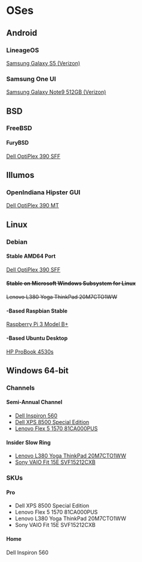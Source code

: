 # OSes

## Android

### LineageOS

[Samsung Galaxy S5 (Verizon)](https://github.com/jdrch/Hardware/blob/master/Samsung%20Galaxy%20S5.md#operating-system)

### Samsung One UI

[Samsung Galaxy Note9 512GB (Verizon)](https://github.com/jdrch/Hardware/blob/master/Samsung%20Galaxy%20Note9.md#operating-system)

## BSD

### FreeBSD

#### FuryBSD

[Dell OptiPlex 390 SFF](https://github.com/jdrch/Hardware/blob/master/Dell%20OptiPlex%20390%20SFF.md#operating-system)

## Illumos

### OpenIndiana Hipster GUI

[Dell OptiPlex 390 MT](https://github.com/jdrch/Hardware/blob/master/Dell%20OptiPlex%20390%20MT.md#operating-system)

## Linux

### Debian 

#### Stable AMD64 Port

[Dell OptiPlex 390 SFF](https://github.com/jdrch/Hardware/blob/master/Dell%20OptiPlex%20390-1%20SFF.md#operating-system)

#### ~~Stable on Microsoft Windows Subsystem for Linux~~

~~Lenovo L380 Yoga ThinkPad 20M7CTO1WW~~

#### -Based Raspbian Stable

[Raspberry Pi 3 Model B+](https://github.com/jdrch/Hardware/blob/master/Raspberry%20Pi%203%20Model%20B%2B.md#operating-system)

#### -Based Ubuntu Desktop

[HP ProBook 4530s](https://github.com/jdrch/Hardware/blob/master/HP%20ProBook%204530s.md#operating-systems)

## Windows 64-bit

### Channels

#### Semi-Annual Channel

* [Dell Inspiron 560](https://github.com/jdrch/Hardware/blob/master/Dell%20Inspiron%20560.md#operating-system)
* [Dell XPS 8500 Special Edition](https://github.com/jdrch/Hardware/blob/master/Dell%20XPS%208500%20Special%20Edition.md#operating-system)
* [Lenovo Flex 5 1570 81CA000PUS](https://github.com/jdrch/Hardware/blob/master/Lenovo%20Flex%205%201570%2081CA000PUS.md#operating-system)

#### Insider Slow Ring

* [Lenovo L380 Yoga ThinkPad 20M7CTO1WW](https://github.com/jdrch/Hardware/blob/master/Lenovo%20L380%20Yoga%20ThinkPad%2020M7CTO1WW.md#operating-systems)
* [Sony VAIO Fit 15E SVF15212CXB](https://github.com/jdrch/Hardware/blob/master/Sony%20VAIO%20Fit%2015E%20SVF15212CXB.md#operating-system)

### SKUs

#### Pro

* Dell XPS 8500 Special Edition
* Lenovo Flex 5 1570 81CA000PUS
* Lenovo L380 Yoga ThinkPad 20M7CTO1WW
* Sony VAIO Fit 15E SVF15212CXB

#### Home

Dell Inspiron 560
